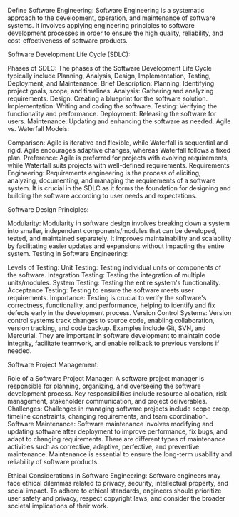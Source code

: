 Define Software Engineering: Software Engineering is a systematic approach to the development, operation, and maintenance of software systems. It involves applying engineering principles to software development processes in order to ensure the high quality, reliability, and cost-effectiveness of software products.

Software Development Life Cycle (SDLC):

Phases of SDLC: The phases of the Software Development Life Cycle typically include Planning, Analysis, Design, Implementation, Testing, Deployment, and Maintenance.
Brief Description:
Planning: Identifying project goals, scope, and timelines.
Analysis: Gathering and analyzing requirements.
Design: Creating a blueprint for the software solution.
Implementation: Writing and coding the software.
Testing: Verifying the functionality and performance.
Deployment: Releasing the software for users.
Maintenance: Updating and enhancing the software as needed.
Agile vs. Waterfall Models:

Comparison:
Agile is iterative and flexible, while Waterfall is sequential and rigid.
Agile encourages adaptive changes, whereas Waterfall follows a fixed plan.
Preference: Agile is preferred for projects with evolving requirements, while Waterfall suits projects with well-defined requirements.
Requirements Engineering: Requirements engineering is the process of eliciting, analyzing, documenting, and managing the requirements of a software system. It is crucial in the SDLC as it forms the foundation for designing and building the software according to user needs and expectations.

Software Design Principles:

Modularity: Modularity in software design involves breaking down a system into smaller, independent components/modules that can be developed, tested, and maintained separately. It improves maintainability and scalability by facilitating easier updates and expansions without impacting the entire system.
Testing in Software Engineering:

Levels of Testing:
Unit Testing: Testing individual units or components of the software.
Integration Testing: Testing the integration of multiple units/modules.
System Testing: Testing the entire system's functionality.
Acceptance Testing: Testing to ensure the software meets user requirements.
Importance: Testing is crucial to verify the software's correctness, functionality, and performance, helping to identify and fix defects early in the development process.
Version Control Systems: Version control systems track changes to source code, enabling collaboration, version tracking, and code backup. Examples include Git, SVN, and Mercurial. They are important in software development to maintain code integrity, facilitate teamwork, and enable rollback to previous versions if needed.

Software Project Management:

Role of a Software Project Manager: A software project manager is responsible for planning, organizing, and overseeing the software development process. Key responsibilities include resource allocation, risk management, stakeholder communication, and project deliverables.
Challenges: Challenges in managing software projects include scope creep, timeline constraints, changing requirements, and team coordination.
Software Maintenance: Software maintenance involves modifying and updating software after deployment to improve performance, fix bugs, and adapt to changing requirements. There are different types of maintenance activities such as corrective, adaptive, perfective, and preventive maintenance. Maintenance is essential to ensure the long-term usability and reliability of software products.

Ethical Considerations in Software Engineering: Software engineers may face ethical dilemmas related to privacy, security, intellectual property, and social impact. To adhere to ethical standards, engineers should prioritize user safety and privacy, respect copyright laws, and consider the broader societal implications of their work.

